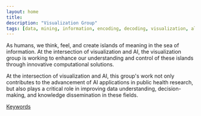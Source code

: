 ```yaml
---
layout: home
title:
description: "Visualization Group"
tags: [data, mining, information, encoding, decoding, visualization, algorithm, research, meaning, design]
---
```



As humans, we think, feel, and create islands of meaning in the sea of information. At the intersection of visualization and AI, the visualization group is working to enhance our understanding and control of these islands through innovative computational solutions. 
<br/>

At the intersection of visualization and AI, this group's work not only contributes to the advancement of AI applications in public health research, but also plays a critical role in improving data understanding, decision-making, and knowledge dissemination in these fields.
<br/>

[Keywords](/keywords)
